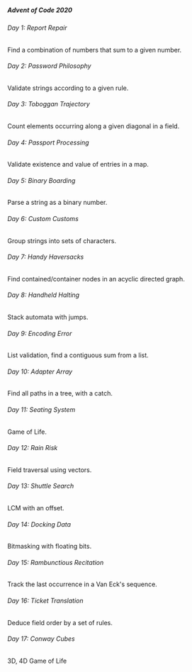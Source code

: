 ##### Advent of Code 2020

###### Day 1: Report Repair

Find a combination of numbers that sum to a given number.

###### Day 2: Password Philosophy

Validate strings according to a given rule.

###### Day 3: Toboggan Trajectory

Count elements occurring along a given diagonal in a field. 

###### Day 4: Passport Processing

Validate existence and value of entries in a map.

###### Day 5: Binary Boarding

Parse a string as a binary number.

###### Day 6: Custom Customs

Group strings into sets of characters.

###### Day 7: Handy Haversacks

Find contained/container nodes in an acyclic directed graph.

###### Day 8: Handheld Halting

Stack automata with jumps.

###### Day 9: Encoding Error

List validation, find a contiguous sum from a list.

###### Day 10: Adapter Array

Find all paths in a tree, with a catch.

###### Day 11: Seating System

Game of Life.

###### Day 12: Rain Risk

Field traversal using vectors.

###### Day 13: Shuttle Search

LCM with an offset. 

###### Day 14: Docking Data

Bitmasking with floating bits.

###### Day 15: Rambunctious Recitation

Track the last occurrence in a Van Eck's sequence.

###### Day 16: Ticket Translation

Deduce field order by a set of rules.

###### Day 17: Conway Cubes

3D, 4D Game of Life
